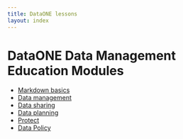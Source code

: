 ```yaml
---
title: DataONE lessons
layout: index
---
```


# DataONE Data Management Education Modules

- [Markdown basics][00]
- [Data management][01]
- [Data sharing][02]
- [Data planning][03]
- [Protect][06]
- [Data Policy][10]

[00]: lessons/00_markdown/
[01]: lessons/01_management/
[02]: lessons/02_datasharing/
[03]: lessons/03_planning/
[05]: lessons/05_qaqc/
[06]: lessons/06_protect/
[10]: lessons/10_policy/
